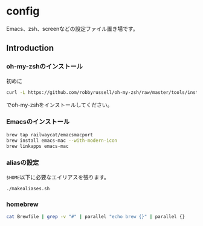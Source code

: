 # config
Emacs、zsh、screenなどの設定ファイル置き場です。

## Introduction

### oh-my-zshのインストール

初めに

```sh
curl -L https://github.com/robbyrussell/oh-my-zsh/raw/master/tools/install.sh | sh
```

でoh-my-zshをインストールしてください。

### Emacsのインストール

```sh
brew tap railwaycat/emacsmacport
brew install emacs-mac --with-modern-icon
brew linkapps emacs-mac
```

### aliasの設定
`$HOME`以下に必要なエイリアスを張ります。

```sh
./makealiases.sh
```

### homebrew

```bash
cat Brewfile | grep -v "#" | parallel "echo brew {}" | parallel {}
```
